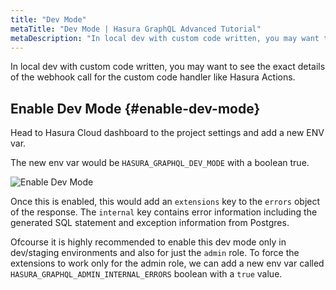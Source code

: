 ```yaml
---
title: "Dev Mode"
metaTitle: "Dev Mode | Hasura GraphQL Advanced Tutorial"
metaDescription: "In local dev with custom code written, you may want to see the exact details of the webhook call for the custom code handler like Hasura Actions."
---
```


In local dev with custom code written, you may want to see the exact details of the webhook call for the custom code handler like Hasura Actions.

## Enable Dev Mode {#enable-dev-mode}

Head to Hasura Cloud dashboard to the project settings and add a new ENV var.

The new env var would be `HASURA_GRAPHQL_DEV_MODE` with a boolean true.

![Enable Dev Mode](https://graphql-engine-cdn.hasura.io/learn-hasura/assets/graphql-hasura-advanced/enable-dev-mode.png)

Once this is enabled, this would add an `extensions` key to the `errors` object of the response. The `internal` key contains error information including the generated SQL statement and exception information from Postgres.

Ofcourse it is highly recommended to enable this dev mode only in dev/staging environments and also for just the `admin` role. To force the extensions to work only for the admin role, we can add a new env var called `HASURA_GRAPHQL_ADMIN_INTERNAL_ERRORS` boolean with a `true` value.
